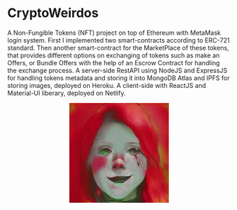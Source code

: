 # CryptoWeirdos

A Non-Fungible Tokens (NFT) project on top of Ethereum with MetaMask login system. First I implemented two smart-contracts according to ERC\-721 standard. Then another smart-contract for the MarketPlace of these tokens, that provides different options on exchanging of tokens such as make an Offers, or Bundle Offers with the help of an Escrow Contract for handling the exchange process. A server-side RestAPI using NodeJS and ExpressJS for handling tokens metadata and storing it into MongoDB Atlas and IPFS for storing images, deployed on Heroku. A client-side with ReactJS and Material-UI liberary, deployed on Netlify.

 
<p align='center'>
  <a href='https://www.cryptoweirdos.space/'>
    <img src='./assets/logo.jpeg' alt='screenshot' />
  </a>
</p>